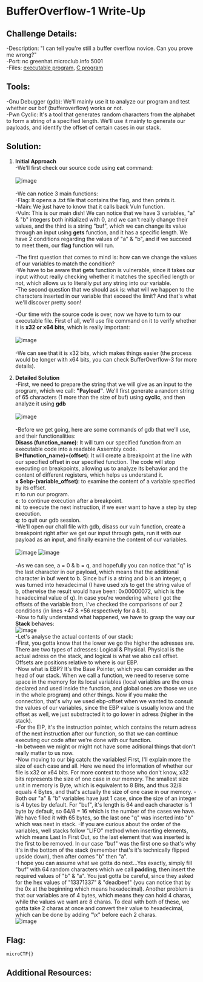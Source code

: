 # BufferOverflow-1 Write-Up

## Challenge Details:
-Description: "I can tell you're still a buffer overflow novice. Can you prove me wrong?" <br>
-Port: nc greenhat.microclub.info 5001 <br>
-Files: [executable program](chall), [C program](chall.c) <br>

## Tools:
-Gnu Debugger (gdb): We'll mainly use it to analyze our program and test whether our bof (bufferoverflow) works or not. <br>
-Pwn Cyclic: It's a tool that generates random characters from the alphabet to form a string of a specified length. We'll use it mainly to generate our payloads, and identify the offset of certain cases in our stack. <br>

## Solution:

1.  **Initial Approach** <br>
    -We'll first check our source code using **cat** command: <br> <br>
    ![image](https://github.com/user-attachments/assets/16d55e29-690a-41d7-813f-129c0e84b213) <br> <br>
    -We can notice 3 main functions:  
        -Flag: It opens a .txt file that contains the flag, and then prints it. <br>
        -Main: We just have to know that it calls back Vuln function. <br>
        -Vuln: This is our main dish! We can notice that we have 3 variables, "a" & "b" integers both initialized with 0, and we can't really change their values, and the third is a string "buf", which we can change its 
         value through an input using **gets** function, and it has a specific length. We have 2 conditions regarding the values of "a" & "b", and if we succeed to meet them, our **flag** function will run. <br>
         
    -The first question that comes to mind is: how can we change the values of our variables to match the condition? <br>
    -We have to be aware that **gets** function is vulnerable, since it takes our input without really checking whether it matches the specified length or not, which allows us to literally put any string into our variable. <br>
    -The second question that we should ask is: what will we happen to the characters inserted in our variable that exceed the limit? And that's what we'll discover pretty soon! <br>
    
    -Our time with the source code is over, now we have to turn to our executable file. First of all, we'll use file command on it to verify whether it is **x32 or x64 bits**, which is really important: <br> <br>
    ![image](https://github.com/user-attachments/assets/4a18c874-0b36-417d-b4c8-7371f0b5e838) <br> <br>
    -We can see that it is x32 bits, which makes things easier (the process would be longer with x64 bits, you can check BufferOverflow-3 for more details). <br>
 
 2.  **Detailed Solution** <br>
    -First, we need to prepare the string that we will give as an input to the program, which we call: **"Payload"**. We'll first generate a random string of 65 characters (1 more than the size of buf) using **cyclic**, and then analyze it using **gdb** <br> <br>
    ![image](https://github.com/user-attachments/assets/81397dca-3e1e-425b-89c0-62b11bfdc2a5) <br><br>
    -Before we get going, here are some commands of gdb that we'll use, and their functionalities: <br>
        **Disass (function_name)**: It will turn our specified function from an executable code into a readable Assembly code. <br> 
        **B\*(function_name)+(offset)**: It will create a breakpoint at the line with our specified offset in our specified function. The code will stop executing on breakpoints, allowing us to analyze its behavior and the content of different registers, which helps us understand it. <br>
        **x $ebp-(variable_offset)**: to examine the content of a variable specified by its offset. <br>
        **r**: to run our program. <br>
        **c**: to continue execution after a breakpoint. <br>
        **ni**: to execute the next instruction, if we ever want to have a step by step execution. <br>
        **q**: to quit our gdb session. <br>
    -We'll open our chall file with gdb, disass our vuln function, create a breakpoint right after we get our input through gets, run it with our payload as an input, and finally examine the content of our variables. <br> <br> 
    ![image](https://github.com/user-attachments/assets/cdc5c1a2-047f-4c85-8448-f695054f6a28) ![image](https://github.com/user-attachments/assets/6d08c036-ec94-4397-bb22-63151f86417c) <br> <br>
    -As we can see, a = 0 & b = q, and hopefully you can notice that "q" is the last character in our payload, which means that the additional character in buf went to b. Since buf is a string and b is an integer, q was turned into hexadecimal (I have used x/s to get the string value of b, otherwise the result would have been: 0x00000072, which is the hexadecimal value of q). In case you're wondering where I got the offsets of the variable from, I've checked the comparisons of our 2 conditions (in lines +47 & +56 respectively for a & b). <br>
     -Now to fully understand what happened, we have to grasp the way our **Stack** behaves:  
![image](https://github.com/user-attachments/assets/b2eda0d0-2c05-4c20-a2eb-25bd00b151e7)  
-Let's analyse the actual contents of our stack:  
-First, you gotta know that the lower we go the higher the adresses are. There are two types of adresses: Logical & Physical. Physical is the actual adress on the stack, and logical is what we also call offset. Offsets are positions relative to where is our EBP.  
-Now what is EBP? It's the Base Pointer, which you can consider as the head of our stack. When we call a function, we need to reserve some space in the memory for its local variables (local variables are the ones declared and used inside the function, and global ones are those we use in the whole program) and other things. Now if you make the connection, that's why we used ebp-offset when we wanted to consult the values of our variables, since the EBP value is usually know and the offset as well, we just substracted it to go lower in adress (higher in the stack).  
-For the EIP, it's the instruction pointer, which contains the return adress of the next instruction after our function, so that we can continue executing our code after we're done with our function.  
-In between we might or might not have some aditional things that don't really matter to us now.  
-Now moving to our big catch: the variables! First, I'll explain more the size of each case and all. Here we need the information of whether our file is x32 or x64 bits. For more context to those who don't know, x32 bits represents the size of one case in our memory. The smallest size unit in memory is Byte, which is equivalent to 8 Bits, and thus 32/8 equals 4 Bytes, and that's actually the size of one case in our memory.
-Both our "a" & "b" variables have just 1 case, since the size of an integer is 4 bytes by default. For "buf", it's length is 64 and each character is 1 byte by default, so 64/8 = 16 which is the number of the cases we have. We have filled it with 65 bytes, so the last one "q" was inserted into "b" which was next in stack.
-If you are curious about the order of the variables, well stacks follow "LIFO" method when inserting elements, which means Last In First Out, so the last element that was inserted is the first to be removed. In our case "buf" was the first one so that's why it's in the bottom of the stack (remember that's it's technically flipped upside down), then after comes "b" then "a".  <br>
-I hope you can assume what we gotta do next...Yes exactly, simply fill "buf" with 64 random characters which we call **padding**, then insert the required values of "b" & "a". You just gotta be careful, since they asked for the hex values of "13371337" & "deadbeef" (you can notice that by the 0x at the beginning which means hexadecimal). Another problem is that our variables are of 4 bytes, which means they can hold 4 charas, while the values we want are 8 charas. To deal with both of these, we gotta take 2 charas at once and convert their value to hexadecimal, which can be done by adding "\x" before each 2 charas.  
![image](https://github.com/user-attachments/assets/a14f60e1-b6f6-4581-81bb-5b3297ba68cf)



        
        
## Flag:
`microCTF{}`

## Additional Resources:
